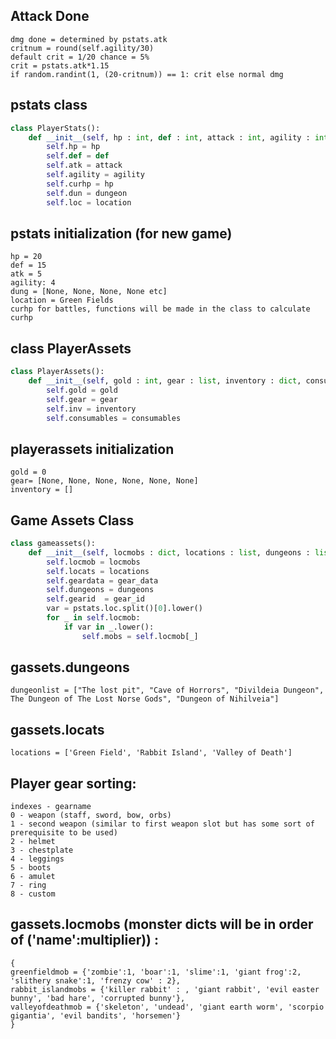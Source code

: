 ## Attack Done
	dmg done = determined by pstats.atk
	critnum = round(self.agility/30)
	default crit = 1/20 chance = 5%
	crit = pstats.atk*1.15
	if random.randint(1, (20-critnum)) == 1: crit else normal dmg

  
  
## pstats class 
```python
class PlayerStats():
	def __init__(self, hp : int, def : int, attack : int, agility : int, dungeon : list, location : str):
		self.hp = hp
		self.def = def
		self.atk = attack
		self.agility = agility
		self.curhp = hp
		self.dun = dungeon
		self.loc = location
```


## pstats initialization (for new game)
	hp = 20
	def = 15
	atk = 5
	agility: 4
	dung = [None, None, None, None etc]
	location = Green Fields
	curhp for battles, functions will be made in the class to calculate curhp
	
## class PlayerAssets
```python
class PlayerAssets():
	def __init__(self, gold : int, gear : list, inventory : dict, consumables : dict):
		self.gold = gold
		self.gear = gear
		self.inv = inventory
		self.consumables = consumables
```
	
## playerassets initialization
	gold = 0
	gear= [None, None, None, None, None, None]
	inventory = []
	
## Game Assets Class
```python
class gameassets():
	def __init__(self, locmobs : dict, locations : list, dungeons : list, gear_data : dict, gear_id : dict):
		self.locmob = locmobs
		self.locats = locations
		self.geardata = gear_data
		self.dungeons = dungeons
		self.gearid  = gear_id
		var = pstats.loc.split()[0].lower()
		for _ in self.locmob:
			if var in _.lower():
				self.mobs = self.locmob[_]
```

## gassets.dungeons
	dungeonlist = ["The lost pit", "Cave of Horrors", "Divildeia Dungeon", The Dungeon of The Lost Norse Gods", "Dungeon of Nihilveia"]

## gassets.locats
	locations = ['Green Field', 'Rabbit Island', 'Valley of Death']

## Player gear sorting:
	indexes - gearname
	0 - weapon (staff, sword, bow, orbs)
	1 - second weapon (similar to first weapon slot but has some sort of prerequisite to be used)
	2 - helmet
	3 - chestplate
	4 - leggings
	5 - boots
	6 - amulet
	7 - ring
	8 - custom


## gassets.locmobs (monster dicts will be in order of  ('name':multiplier)) :
	{
	greenfieldmob = {'zombie':1, 'boar':1, 'slime':1, 'giant frog':2, 'slithery snake':1, 'frenzy cow' : 2},
	rabbit_islandmobs = {'killer rabbit' : , 'giant rabbit', 'evil easter bunny', 'bad hare', 'corrupted bunny'},
	valleyofdeathmob = {'skeleton', 'undead', 'giant earth worm', 'scorpio gigantia', 'evil bandits', 'horsemen'}
	}
